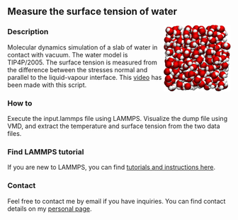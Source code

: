 ## Measure the surface tension of water

<img src="water.png" width="30%" align="right"/></a>

### Description

Molecular dynamics simulation of a slab of water in contact with vacuum. The water model is TIP4P/2005. The surface tension is measured from the difference between the stresses normal and parallel to the liquid-vapour interface. This [video](https://www.youtube.com/watch?v=l_APjA5_wZc) has been made with this script.

### How to

Execute the input.lammps file using LAMMPS. Visualize the dump file using VMD, and extract the temperature and surface tension from the two data files. 

### Find LAMMPS tutorial

If you are new to LAMMPS, you can find [tutorials and instructions here](https://lammpstutorials.github.io/).

### Contact

Feel free to contact me by email if you have inquiries. You can find contact details on my [personal page](https://simongravelle.github.io/).
